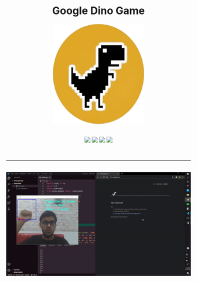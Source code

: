<h1 align="center">Google Dino Game</h1>

<div align= "center">
<img src="Pictures\trex-bg.png" width=250px height=274px/>
<br>
<br>

[![](https://img.shields.io/badge/Made_with-Tensorflow-red?style=for-the-badge&logo=tensorflow)](https://www.tensorflow.org/)
[![](https://img.shields.io/badge/Made_with-Python-red?style=for-the-badge&logo=python)](https://www.python.org/)
[![](https://img.shields.io/badge/Made_with-keras-red?style=for-the-badge&logo=keras)](https://keras.io/)
[![](https://img.shields.io/badge/Made_with-opencv-red?style=for-the-badge&logo=opencv)](https://opencv.org/)

<br>

</div>

---
<br>

<img src="Pictures\google_dino_gif.gif"/>

<br><br>






